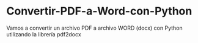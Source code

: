 # Convertir-PDF-a-Word-con-Python
Vamos a convertir un archivo PDF a archivo WORD (docx) con Python utilizando la librería pdf2docx
